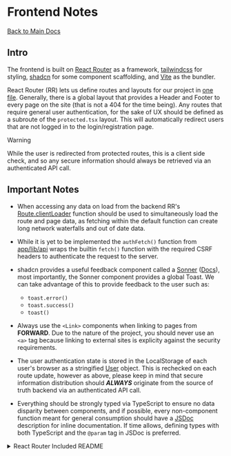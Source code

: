 # Frontend Notes
[Back to Main Docs](../README.md)

## Intro
The frontend is built on [React Router](https://reactrouter.com/home) as a framework, [tailwindcss](https://tailwindcss.com/) for styling, [shadcn](https://ui.shadcn.com/) for some component scaffolding, and [Vite](https://vite.dev/) as the bundler.

React Router (RR) lets us define routes and layouts for our project in [one file](./app/routes.ts). Generally, there is a global layout that provides a Header and Footer to every page on the site (that is not a 404 for the time being). Any routes that require general user authentication, for the sake of UX should be defined as a subroute of the `protected.tsx` layout. This will automatically redirect users that are not logged in to the login/registration page.

> [!WARNING]
> While the user is redirected from protected routes, this is a client side check, and so any secure information should always be retrieved via an authenticated API call.

## Important Notes
- When accessing any data on load from the backend RR's [Route.clientLoader](https://reactrouter.com/start/framework/data-loading#client-data-loading) function should be used to simultaneously load the route and page data, as fetching within the default function can create long network waterfalls and out of date data.

- While it is yet to be implemented the `authFetch()` function from [app/lib/api](./app/lib/api.ts) wraps the builtin `fetch()` function with the required CSRF headers to authenticate the request to the server.

- shadcn provides a useful feedback component called a [Sonner](https://ui.shadcn.com/docs/components/sonner) ([Docs](https://sonner.emilkowal.ski/)), most importantly, the Sonner component provides a global Toast. We can take advantage of this to provide feedback to the user such as:
    - `toast.error()`
    - `toast.success()`
    - `toast()`

- Always use the `<Link>` components when linking to pages from **FORWARD**. Due to the nature of the project, you should never use an `<a>` tag because linking to external sites is explicity against the security requirements.

- The user authentication state is stored in the LocalStorage of each user's browser as a stringified [User](./app/lib/useUser.ts) object. This is rechecked on each route update, however as above, please keep in mind that secure information distribution should ***ALWAYS*** originate from the source of truth backend via an authenticated API call.

- Everything should be strongly typed via TypeScript to ensure no data disparity between components, and if possible, every non-component function meant for general consumption should have a [JSDoc](https://jsdoc.app/) description for inline documentation. If time allows, defining types with both TypeScript and the `@param` tag in JSDoc is preferred.

<details>
<summary>React Router Included README</summary>

# Welcome to React Router!

A modern, production-ready template for building full-stack React applications using React Router.

[![Open in StackBlitz](https://developer.stackblitz.com/img/open_in_stackblitz.svg)](https://stackblitz.com/github/remix-run/react-router-templates/tree/main/default)

## Features

- 🚀 Server-side rendering
- ⚡️ Hot Module Replacement (HMR)
- 📦 Asset bundling and optimization
- 🔄 Data loading and mutations
- 🔒 TypeScript by default
- 🎉 TailwindCSS for styling
- 📖 [React Router docs](https://reactrouter.com/)

## Getting Started

### Installation

Install the dependencies:

```bash
npm install
```

### Development

Start the development server with HMR:

```bash
npm run dev
```

Your application will be available at `http://localhost:5173`.

## Building for Production

Create a production build:

```bash
npm run build
```

## Deployment

### Docker Deployment

This template includes three Dockerfiles optimized for different package managers:

- `Dockerfile` - for npm
- `Dockerfile.pnpm` - for pnpm
- `Dockerfile.bun` - for bun

To build and run using Docker:

```bash
# For npm
docker build -t my-app .

# For pnpm
docker build -f Dockerfile.pnpm -t my-app .

# For bun
docker build -f Dockerfile.bun -t my-app .

# Run the container
docker run -p 3000:3000 my-app
```

The containerized application can be deployed to any platform that supports Docker, including:

- AWS ECS
- Google Cloud Run
- Azure Container Apps
- Digital Ocean App Platform
- Fly.io
- Railway

### DIY Deployment

If you're familiar with deploying Node applications, the built-in app server is production-ready.

Make sure to deploy the output of `npm run build`

```
├── package.json
├── package-lock.json (or pnpm-lock.yaml, or bun.lockb)
├── build/
│   ├── client/    # Static assets
│   └── server/    # Server-side code
```

## Styling

This template comes with [Tailwind CSS](https://tailwindcss.com/) already configured for a simple default starting experience. You can use whatever CSS framework you prefer.

---

Built with ❤️ using React Router.
</details>